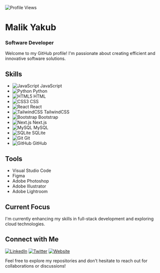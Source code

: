 ![Profile Views](https://komarev.com/ghpvc/?username=malikyakub)

# Malik Yakub
### Software Developer

Welcome to my GitHub profile! I'm passionate about creating efficient and innovative software solutions.


## Skills

- ![JavaScript](https://img.shields.io/badge/JavaScript-F7DF1E?style=for-the-badge&logo=javascript&logoColor=black) JavaScript
- ![Python](https://img.shields.io/badge/Python-3776AB?style=for-the-badge&logo=python&logoColor=white) Python
- ![HTML5](https://img.shields.io/badge/HTML5-E34F26?style=for-the-badge&logo=html5&logoColor=white) HTML
- ![CSS3](https://img.shields.io/badge/CSS3-1572B6?style=for-the-badge&logo=css3&logoColor=white) CSS
- ![React](https://img.shields.io/badge/React-61DAFB?style=for-the-badge&logo=react&logoColor=black) React
- ![TailwindCSS](https://img.shields.io/badge/TailwindCSS-38B2AC?style=for-the-badge&logo=tailwind-css&logoColor=white) TailwindCSS
- ![Bootstrap](https://img.shields.io/badge/Bootstrap-563D7C?style=for-the-badge&logo=bootstrap&logoColor=white) Bootstrap
- ![Next.js](https://img.shields.io/badge/Next.js-000000?style=for-the-badge&logo=next.js&logoColor=white) Next.js
- ![MySQL](https://img.shields.io/badge/MySQL-4479A1?style=for-the-badge&logo=mysql&logoColor=white) MySQL
- ![SQLite](https://img.shields.io/badge/SQLite-003B57?style=for-the-badge&logo=sqlite&logoColor=white) SQLite
- ![Git](https://img.shields.io/badge/Git-F05032?style=for-the-badge&logo=git&logoColor=white) Git
- ![GitHub](https://img.shields.io/badge/GitHub-181717?style=for-the-badge&logo=github&logoColor=white) GitHub

## Tools
- Visual Studio Code
- Figma
- Adobe Photoshop
- Adobe Illustrator
- Adobe Lightroom

## Current Focus
I'm currently enhancing my skills in full-stack development and exploring cloud technologies.

## Connect with Me
[![LinkedIn](https://img.shields.io/badge/LinkedIn-Malik%20Yakub-blue)](https://www.linkedin.com/in/malik-yakub-75778a324)
[![Twitter](https://img.shields.io/badge/Twitter-%40malikyakub-1DA1F2)](https://x.com/malikyakub55777)
[![Website](https://img.shields.io/badge/Website-mk--yakub.netlify.app-brightgreen)](https://mk-yakub.netlify.app)


Feel free to explore my repositories and don't hesitate to reach out for collaborations or discussions!
